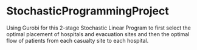 # StochasticProgrammingProject
Using Gurobi for this 2-stage Stochastic Linear Program to first select the optimal placement of hospitals and evacuation sites and then the optimal flow of patients from each casualty site to each hospital.
